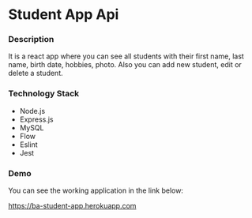 # Student App Api

### Description

It is a react app where you can see all students with their first name, last name, birth
date, hobbies, photo. Also you can add new student, edit or delete a student.

### Technology Stack

-   Node.js
-   Express.js
-   MySQL
-   Flow
-   Eslint
-   Jest

### Demo

You can see the working application in the link below:

https://ba-student-app.herokuapp.com

